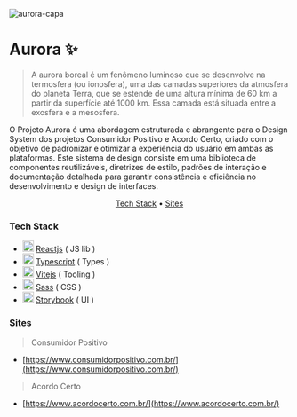 ![aurora-capa](https://github.com/user-attachments/assets/87cc0477-e345-4b98-b17e-90e941744eab)

# Aurora ✨

> A aurora boreal é um fenômeno luminoso que se desenvolve na termosfera (ou ionosfera), uma das camadas superiores da atmosfera do planeta Terra, que se estende de uma altura mínima de 60 km a partir da superfície até 1000 km. Essa camada está situada entre a exosfera e a mesosfera.

O Projeto Aurora é uma abordagem estruturada e abrangente para o Design System dos projetos Consumidor Positivo e Acordo Certo, criado com o objetivo de padronizar e otimizar a experiência do usuário em ambas as plataformas. Este sistema de design consiste em uma biblioteca de componentes reutilizáveis, diretrizes de estilo, padrões de interação e documentação detalhada para garantir consistência e eficiência no desenvolvimento e design de interfaces.

<p align="center">
  <a href="#tech-stack">Tech Stack</a> •
  <a href="#sites">Sites</a>
</p>

### Tech Stack

- <img width="20" height="20" src="https://github.com/AcordoCertoBR/mono-debtor-hub-ui/assets/397832/2edb6c43-89a3-4c08-b126-96771d488e9b" /> [Reactjs](https://reactjs.org/) ( JS lib )
- <img width="20" height="20" src="https://github.com/AcordoCertoBR/mono-debtor-hub-ui/assets/397832/116d0ad2-55a8-4bd6-a8b8-4fbdb3aab82b" /> [Typescript](https://www.typescriptlang.org/) ( Types )
- <img width="20" height="20" src="https://github.com/AcordoCertoBR/mono-debtor-hub-ui/assets/397832/862d66f3-703d-42f1-8e70-3e6ab5c6d318" /> [Vitejs](https://reactjs.org/) ( Tooling )
- <img width="20" height="20" src="https://github.com/AcordoCertoBR/mono-debtor-hub-ui/assets/397832/4a977365-7a05-4131-8b11-6589acbf0831" /> [Sass](<https://emotion.sh/docs/introduction](https://sass-lang.com/)>) ( CSS )
- <img width="20" height="20" src="https://github.com/AcordoCertoBR/mono-debtor-hub-ui/assets/397832/96405885-c5c0-4e26-a645-0e84b7d12ef3" /> [Storybook](https://storybook.js.org/) ( UI )

### Sites

> Consumidor Positivo
- [https://www.consumidorpositivo.com.br/](https://www.consumidorpositivo.com.br/)

> Acordo Certo
- [https://www.acordocerto.com.br/](https://www.acordocerto.com.br/)


